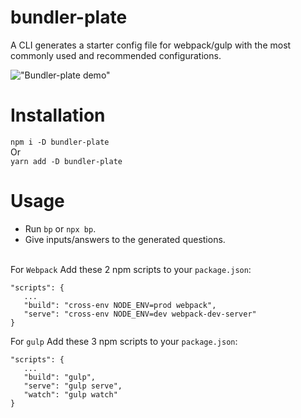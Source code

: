 # bundler-plate
A CLI generates a starter config file for webpack/gulp with the most commonly used and recommended configurations.

!["Bundler-plate demo"](https://media.giphy.com/media/Y3NFQaFigFwjOcDQIR/giphy.gif)

# Installation
`npm i -D bundler-plate`  
Or<br>
`yarn add -D bundler-plate`

# Usage 

* Run `bp` or `npx bp`.
* Give inputs/answers to the generated questions.<br/><br/>

For `Webpack` Add these 2 npm scripts to your `package.json`:
 ```
 "scripts": {
    ...
    "build": "cross-env NODE_ENV=prod webpack", 
    "serve": "cross-env NODE_ENV=dev webpack-dev-server"
 }
 ```

For `gulp` Add these 3 npm scripts to your `package.json`:
 ```
 "scripts": {
    ...
    "build": "gulp", 
    "serve": "gulp serve",
    "watch": "gulp watch"
 }
 ```

